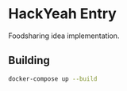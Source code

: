 # HackYeah Entry

Foodsharing idea implementation.

## Building

```bash
docker-compose up --build
```
